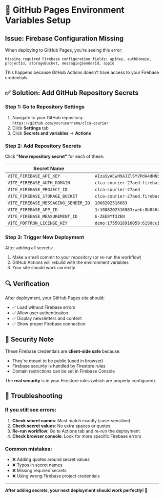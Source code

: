 # 🔧 GitHub Pages Environment Variables Setup

## Issue: Firebase Configuration Missing

When deploying to GitHub Pages, you're seeing this error:
```
Missing required Firebase configuration fields: apiKey, authDomain, projectId, storageBucket, messagingSenderId, appId
```

This happens because GitHub Actions doesn't have access to your Firebase credentials.

## ✅ **Solution: Add GitHub Repository Secrets**

### Step 1: Go to Repository Settings
1. Navigate to your GitHub repository: `https://github.com/yourusername/clca-courier`
2. Click **Settings** tab
3. Click **Secrets and variables** → **Actions**

### Step 2: Add Repository Secrets
Click **"New repository secret"** for each of these:

| Secret Name | Secret Value |
|-------------|--------------|
| `VITE_FIREBASE_API_KEY` | `AIzaSyACwH9AJZlSYVPdA4dNNb8G3iwIiFto9oY` |
| `VITE_FIREBASE_AUTH_DOMAIN` | `clca-courier-27aed.firebaseapp.com` |
| `VITE_FIREBASE_PROJECT_ID` | `clca-courier-27aed` |
| `VITE_FIREBASE_STORAGE_BUCKET` | `clca-courier-27aed.firebasestorage.app` |
| `VITE_FIREBASE_MESSAGING_SENDER_ID` | `1008202516083` |
| `VITE_FIREBASE_APP_ID` | `1:1008202516083:web:8b846c50c0a00c3e198c06` |
| `VITE_FIREBASE_MEASUREMENT_ID` | `G-ZEE8YT3ZEN` |
| `VITE_PDFTRON_LICENSE_KEY` | `demo:1755018916059:6190cc190300000000802eeb6de57ad467f2a02c3d73841559f864c933` |

### Step 3: Trigger New Deployment
After adding all secrets:
1. Make a small commit to your repository (or re-run the workflow)
2. GitHub Actions will rebuild with the environment variables
3. Your site should work correctly

## 🔍 **Verification**

After deployment, your GitHub Pages site should:
- ✅ Load without Firebase errors
- ✅ Allow user authentication  
- ✅ Display newsletters and content
- ✅ Show proper Firebase connection

## 🚫 **Security Note**

These Firebase credentials are **client-side safe** because:
- They're meant to be public (used in browser)
- Firebase security is handled by Firestore rules
- Domain restrictions can be set in Firebase Console

The **real security** is in your Firestore rules (which are properly configured).

## 🔧 **Troubleshooting**

### If you still see errors:
1. **Check secret names**: Must match exactly (case-sensitive)
2. **Check secret values**: No extra spaces or quotes
3. **Re-run workflow**: Go to Actions tab and re-run the deployment
4. **Check browser console**: Look for more specific Firebase errors

### Common mistakes:
- ❌ Adding quotes around secret values
- ❌ Typos in secret names  
- ❌ Missing required secrets
- ❌ Using wrong Firebase project credentials

---

**After adding secrets, your next deployment should work perfectly! 🚀**
